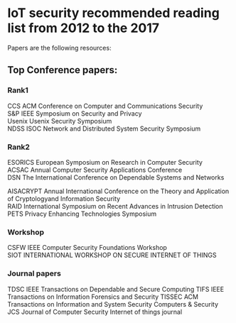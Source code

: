 # IoT security recommended reading list from 2012 to the 2017

Papers are the following resources:

## Top Conference papers:

### Rank1 
CCS  ACM Conference on Computer and Communications Security  
S&P  IEEE Symposium on Security and Privacy   
Usenix  Usenix Security Symposium  
NDSS  ISOC Network and Distributed System Security Symposium 

### Rank2
ESORICS  European Symposium on Research in Computer Security  
ACSAC  Annual Computer Security Applications Conference  
DSN  The International Conference on Dependable Systems and Networks  

AISACRYPT  Annual International Conference on the Theory and Application of Cryptologyand Information Security  
RAID  International Symposium on Recent Advances in Intrusion Detection  
PETS  Privacy Enhancing Technologies Symposium   

### Workshop
CSFW  IEEE Computer Security Foundations Workshop  
SIOT INTERNATIONAL WORKSHOP ON SECURE INTERNET OF THINGS    
  
### Journal papers  

TDSC IEEE Transactions on Dependable and Secure Computing
TIFS IEEE Transactions on Information Forensics and Security
TISSEC ACM Transactions on Information and System Security
Computers & Security
JCS Journal of Computer Security
Internet of things journal
